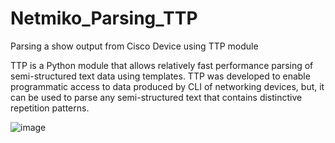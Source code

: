 # Netmiko_Parsing_TTP
Parsing a show output from Cisco Device using TTP module

TTP is a Python module that allows relatively fast performance parsing of semi-structured text data using templates. TTP was developed to enable programmatic access to data produced by CLI of networking devices, but, it can be used to parse any semi-structured text that contains distinctive repetition patterns.

![image](https://user-images.githubusercontent.com/96883175/152882911-cbadb466-596b-4bc2-bb8f-e416034554dd.png)


